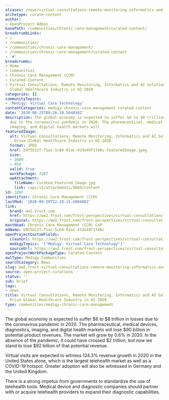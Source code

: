 ```yaml
---
aliases: /news/virtual-consultations-remote-monitoring-informatics-and-ai-solutions-to-drive-global-healthcare-industry-in-h2-2020
archetype: curate-content
author:
- OpenProject Admin
basePath: /communities/chronic-care-management/curated-content/
breadcrumbLinks:
- /
- /communities/
- /communities/chronic-care-management/
- /communities/chronic-care-management/curated-content
- '#'
breadcrumbs:
- Home
- Communities
- Chronic Care Management (CCM)
- Curated Content
- Virtual Consultations, Remote Monitoring, Informatics and AI Solutions, to Drive
  Global Healthcare Industry in H2 2020
categories: []
communityTopics:
- 'Medigy: Virtual Care Technology'
contentCategories: medigy-chronic-care-management-curated-content
date: '2020-08-25T09:26:10.564030Z'
description: The global economy is expected to suffer $6 to $8 trillion in losses
  due to the coronavirus pandemic in 2020. The pharmaceutical, medical devices, diagnostics,
  imaging, and digital health markets will
featuredImage:
  alt: Virtual Consultations, Remote Monitoring, Informatics and AI Solutions, to
    Drive Global Healthcare Industry in H2 2020
  format: JPEG
  href: b9f5b12f-f1ac-5c64-81ac-433e49f1f46c-featuredImage.jpeg
  size:
  - 1600
  - 954
  valid: true
  workPackage: 3207
  wpAttachment:
    fileName: Curated_Featured_Image.jpg
    link: /api/v3/attachments/9060/content
id: 3207
identifier: Chronic Care Management (CCM)
lastMod: '2020-09-29T12:18:15.608488Z'
link:
  brand: ww2.frost.com
  href: https://ww2.frost.com/frost-perspectives/virtual-consultations-remote-monitoring-informatics-and-ai-solutions-to-drive-global-healthcare-industry-in-h2-2020/
  original: https://ww2.frost.com/frost-perspectives/virtual-consultations-remote-monitoring-informatics-and-ai-solutions-to-drive-global-healthcare-industry-in-h2-2020/
mastHead: Chronic Care Management (CCM) CoP
mdName: b9f5b12f-f1ac-5c64-81ac-433e49f1f46c
openProjectCustomFields:
  cleanUrl: https://ww2.frost.com/frost-perspectives/virtual-consultations-remote-monitoring-informatics-and-ai-solutions-to-drive-global-healthcare-industry-in-h2-2020/
  medigyTopics: '["Medigy: Virtual Care Technology"]'
  sourceUrl: https://ww2.frost.com/frost-perspectives/virtual-consultations-remote-monitoring-informatics-and-ai-solutions-to-drive-global-healthcare-industry-in-h2-2020/
openProjectWorkPackageType: Curated Content
owlType: Medigy Communities
searchCategory: News
slug: ww2.frost-virtual-consultations-remote-monitoring-informatics-and-ai-solutions-to-drive-global-healthcare-industry-in-h2-2020
source: open-project-curations
status: ''
sub: brief
tags:
- news
title: Virtual Consultations, Remote Monitoring, Informatics and AI Solutions, to
  Drive Global Healthcare Industry in H2 2020
type: communities/medigy-chronic-care-management
---
```


The global economy is expected to suffer $6 to $8 trillion in losses due to the coronavirus pandemic in 2020. The pharmaceutical, medical devices, diagnostics, imaging, and digital health markets will lose $90 billion in potential product revenues. The market will grow by 0.6% in 2020. In the absence of the pandemic, it could have crossed $2 trillion, but now we stand to lose $92 billion of that potential revenue.

Virtual visits are expected to witness 124.3% revenue growth in 2020 in the United States alone, which is the largest telehealth market as well as a COVID-19 hotspot. Greater adoption will also be witnessed in Germany and the United Kingdom.

There is a strong impetus from governments to standardize the use of telehealth tools. Medical device and diagnostic companies should partner with or acquire telehealth providers to expand their diagnostic capabilities.